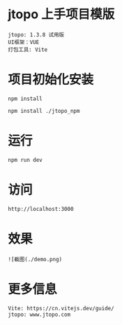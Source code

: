 
# jtopo 上手项目模版
    jtopo: 1.3.8 试用版
    UI框架：VUE
    打包工具: Vite

# 项目初始化安装

    npm install

    npm install ./jtopo_npm

# 运行
    npm run dev

# 访问
    http://localhost:3000

# 效果
    ![截图(./demo.png)

# 更多信息
    Vite: https://cn.vitejs.dev/guide/
    jtopo: www.jtopo.com